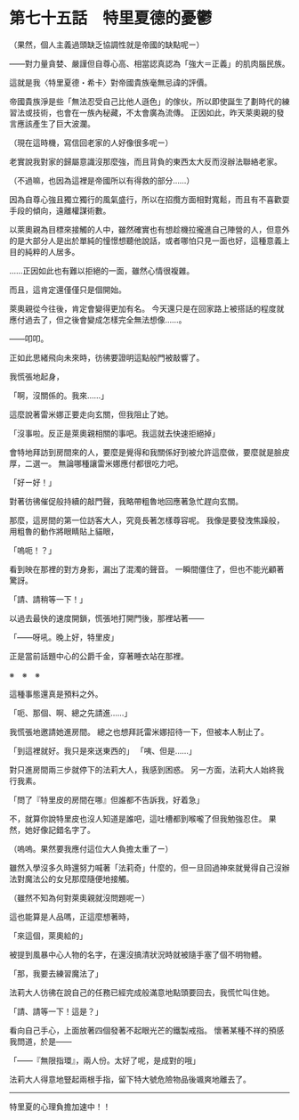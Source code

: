 # 第七十五話　特里夏德的憂鬱

（果然，個人主義過頭缺乏協調性就是帝國的缺點呢ー）

――對力量貪婪、嚴謹但自尊心高、相當認真認為「強大＝正義」的肌肉腦民族。

這就是我〈特里夏德・希卡〉對帝國貴族毫無忌諱的評價。

帝國貴族淨是些「無法忍受自己比他人遜色」的傢伙，所以即使誕生了劃時代的練習法或技術，也會在一族內秘藏，不太會廣為流傳。
正因如此，昨天萊奧親的發言應該產生了巨大波瀾。

（現在這時機，寫信回老家的人好像很多呢ー）

老實說我對家的歸屬意識沒那麼強，而且背負的東西太大反而沒辦法聯絡老家。

（不過嘛，也因為這裡是帝國所以有得救的部分……）

因為自尊心強且獨立獨行的風氣盛行，所以在招攬方面相對寬鬆，而且有不喜歡耍手段的傾向，遠離權謀術數。

以萊奧親為目標來接觸的人中，雖然確實也有想趁機拉攏進自己陣營的人，但意外的是大部分人是出於單純的憧憬想聽他說話，或者哪怕只見一面也好，這種意義上目的純粹的人居多。

……正因如此也有難以拒絕的一面，雖然心情很複雜。

而且，這肯定還僅僅只是個開始。

萊奧親從今往後，肯定會變得更加有名。
今天還只是在回家路上被搭話的程度就應付過去了，但之後會變成怎樣完全無法想像……。

――叩叩。

正如此思緒飛向未來時，彷彿要證明這點般門被敲響了。

我慌張地起身，

「啊，沒關係的。我來……」

這麼說著雷米娜正要走向玄關，但我阻止了她。

「沒事啦。反正是萊奧親相關的事吧。我這就去快速拒絕掉」

會特地拜訪到房間來的人，要麼是覺得和我關係好到被允許這麼做，要麼就是臉皮厚，二選一。
無論哪種讓雷米娜應付都很吃力吧。

「好ー好！」

對著彷彿催促般持續的敲門聲，我略帶粗魯地回應著急忙趕向玄關。

那麼，這房間的第一位訪客大人，究竟長著怎樣尊容呢。
我像是要發洩焦躁般，用粗魯的動作將眼睛貼上貓眼，

「嗚呃！？」

看到映在那裡的對方身影，漏出了混濁的聲音。
一瞬間僵住了，但也不能光顧著驚訝。

「請、請稍等一下！」

以過去最快的速度開鎖，慌張地打開門後，那裡站著――

「――呀吼。晚上好，特里皮」

正是當前話題中心的公爵千金，穿著睡衣站在那裡。

※　※　※

這種事態還真是預料之外。

「呃、那個、啊、總之先請進……」

我慌張地邀請她進房間。
總之也想拜託雷米娜招待一下，但被本人制止了。

「到這裡就好。我只是來送東西的」
「咦、但是……」

對只進房間兩三步就停下的法莉大人，我感到困惑。
另一方面，法莉大人始終我行我素。

「問了『特里皮的房間在哪』但誰都不告訴我，好着急」

不，就算你說特里皮也沒人知道是誰吧，這吐槽都到喉嚨了但我勉強忍住。
果然，她好像記錯名字了。

（嗚嗚。果然要我應付這位大人負擔太重了ー）

雖然入學沒多久時還努力喊著「法莉奇」什麼的，但一旦回過神來就覺得自己沒辦法對魔法公的女兒那麼隨便地接觸。

（雖然不知為何對萊奧親就沒問題呢ー）

這也能算是人品嗎，正這麼想著時，

「來這個，萊奧給的」

被提到風暴中心人物的名字，在還沒搞清狀況時就被隨手塞了個不明物體。

「那，我要去練習魔法了」

法莉大人彷彿在說自己的任務已經完成般滿意地點頭要回去，我慌忙叫住她。

「請、請等一下！這是？」

看向自己手心，上面放著四個發著不起眼光芒的鐵製戒指。
懷著某種不祥的預感我問道，於是――

「――『無限指環』，兩人份。太好了呢，是成對的哦」

法莉大人得意地豎起兩根手指，留下特大號危險物品後颯爽地離去了。

---

特里夏的心理負擔加速中！！